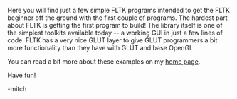 Here you will find just a few simple FLTK programs intended to get the
FLTK beginner off the ground with the first couple of programs. The
hardest part about FLTK is getting the first program to build! The
library itself is one of the simplest toolkits available today -- a
working GUI in just a few lines of code. FLTK has a very nice GLUT
layer to give GLUT programmers a bit more functionality than they have
with GLUT and base OpenGL.

You can read a bit more about these examples on my [home page](https://www.mitchr.me/SS/exampleCode/fltk.html).

Have fun!

-mitch
